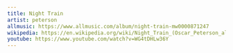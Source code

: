 ```yaml
---
title: Night Train
artist: peterson
allmusic: https://www.allmusic.com/album/night-train-mw0000871247
wikipedia: https://en.wikipedia.org/wiki/Night_Train_(Oscar_Peterson_album)
youtube: https://www.youtube.com/watch?v=WG4tDHLw36Y
---
```

